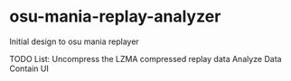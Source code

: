 # osu-mania-replay-analyzer
Initial design to osu mania replayer


TODO List:
Uncompress the LZMA compressed replay data
Analyze Data 
Contain UI
